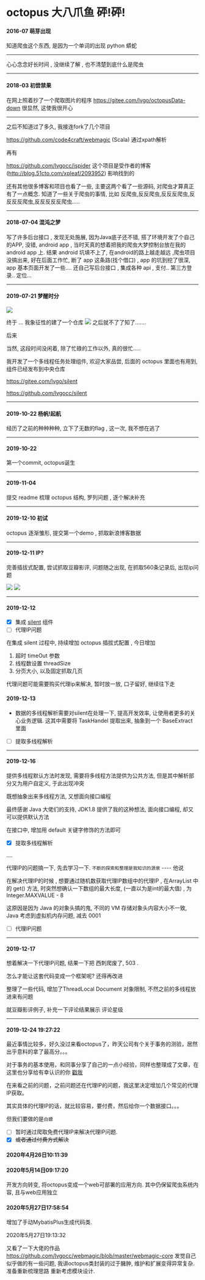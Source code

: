 
# octopus 大八爪鱼 砰!砰!

#### 2016-07 萌芽出现

知道爬虫这个东西, 是因为一个单词的出现 python 蟒蛇

---

心心念念好长时间 , 没继续了解 , 也不清楚到底什么是爬虫

---

#### 2018-03 初尝禁果

在网上照着抄了一个爬取图片的程序 https://gitee.com/lvgo/octopusData-down 很显然, 这使我很开心

---

之后不知道过了多久, 我接连fork了几个项目

https://github.com/code4craft/webmagic  (Scala) 通过xpath解析

再有

https://github.com/lvgocc/ispider 这个项目是受作者的博客 (http://blog.51cto.com/xpleaf/2093952) 影响找到的

还有其他很多博客和项目也看了一些, 主要这两个看了一些源码, 对爬虫才算真正有了一点概念. 知道了一些关于爬虫的事情, 比如 反爬虫,反反爬虫,反反反爬虫,反反反反爬虫,反反反反反爬虫.....

---

#### 2018-07-04 混沌之梦

写了许多后台接口 , 发现无处施展, 因为Java底子还不错, 搭了环境开发了个自己的APP, 没错, android app , 当时天真的想着把我的爬虫大梦控制台放在我的android app 上. 结果 android 坑填不上了, 在android的路上越走越远 ,爬虫项目没搞出来, 好在后面工作忙, 断了 app 这条路(找个借口) , app 的坑到挖了很深, app 基本页面开发了一些.... 还自己写后台接口 , 集成各种 api , 支付.. 第三方登录.. 定位...

---

#### 2019-07-21 梦醒时分

![](../media/0721.png) 


终于 ... 我象征性的建了一个仓库 
![](../media/getFromNet.png) 
之后就不了了知了.......

后来

当然, 这段时间没闲着, 除了忙碌的工作以外, 真的很忙.....

我开发了一个多线程任务处理组件, 欢迎大家品尝, 后面的 octopus 里面也有用到, 组件已经发布到中央仓库

https://gitee.com/lvgo/silent

https://github.com/lvgocc/silent

---

#### 2019-10-22 杨帆!起航

经历了之前的种种种种, 立下了无数的flag , 这一次, 我不想在逃了

---

#### 2019-10-22

第一个commit, octopus诞生

---

#### 2019-11-04

提交 readme 梳理 octopus 结构, 罗列问题 , 逐个解决补充

---

#### 2019-12-10 初试

octopus 逐渐雏形, 提交第一个demo , 抓取新浪博客数据

---

#### 2019-12-11 IP?

完善插拔式配置, 尝试抓取豆瓣影评, 问题随之出现, 在抓取560条记录后, 出现ip问题


![](../media/doubanComment.png) 
![](../media/doubanIP.jpg) 

---

#### 2019-12-12

- [X] 集成 [silent](https://github.com/lvgocc/silent) 组件
- [ ] 代理IP问题

在集成 silent 过程中, 持续增加 octopus 插拔式配置 , 今日增加
1. 超时 timeOut 参数
2. 线程数设置 threadSize
3. 分页大小, 以及固定抓取几页

代理问题可能需要购买代理ip来解决, 暂时放一放, 口子留好, 继续往下走


#### 2019-12-13

- 数据的多线程解析需要对silent在处理一下, 提高开发效率, 让使用者更多的关心业务逻辑.
这其中需要将 TaskHandel 提取出来, 抽象到一个 BaseExtract 里面

- [ ] 提取多线程解析

---

#### 2019-12-16

提供多线程默认方法时发现, 需要将多线程方法提供为公共方法, 但是其中解析部分又为用户自定义, 于此出现冲突

既想抽象出来多线程方法, 又想面向接口编程

最终感谢 Java 大佬们的支持, JDK1.8 提供了我的这种想法, 面向接口编程, 却又可以提供默认方法

在接口中, 增加用 default 关键字修饰的方法即可

- [X] 提取多线程解析


....

代理IP的问题搞一下, 先去学习一下. ``不断的探索和整理是我知识的源泉`` ---- 他说


在解决代理IP的时候 , 想要通过随机数获取代理IP数组中的代理IP , 在ArrayList 中的 get() 方法, 时突然想确认一下数组的最大长度, (一直以为是int的最大值) , 为 Integer.MAXVALUE - 8

这原因是因为 Java 的对象头搞的鬼, 不同的 VM 存储对象头内容大小不一致, Java 考虑到虚拟机内存问题, 减去 0001 


- [ ] 代理IP问题


---

#### 2019-12-17

想着解决一下代理IP问题, 结果一下把 西刺爬废了, 503 . 

怎么才能让这套代码变成一个框架呢? 还得再改进

整理了一些代码, 增加了ThreadLocal Document 对象限制, 不然之前的多线程放进来有问题

就豆瓣影评例子, 补充一下评论结果展示 评论星级

---

#### 2019-12-24 19:27:22

最近事情比较多，好久没过来看octopus了，昨天公司有个关于事务的测验，居然出乎意料的拿了最高分。。。

对于事务的基本使用，和同事分享了自己的一点小经验，同样也整理成了文章，在这里也分享给有幸认识的你 [戳我](https://blog.csdn.net/sinat_34344123/article/details/103684560)

在来看之前的问题，之前问题还在代理IP的问题，我这里决定增加几个常见的代理IP获取。

其实具体的代理IP的话，就比较容易，要付费，然后给你一个数据接口。。。

但我们要做的是``白嫖``

- [ ] 暂时通过爬取免费代理IP来解决代理IP问题.
- [X] ~~或者通过付费方式解决~~

#### 2020年4月26日10:11:39

#### 2020年5月14日09:17:20

开发方向转变, 将octopus变成一个web可部署的应用方向. 其中仍保留爬虫系统内容, 且与web应用独立


#### 2020年5月27日17:58:54

增加了手动MybatisPlus生成代码类.

2020年5月27日19:13:32

又看了一下大佬的作品 https://github.com/lvgocc/webmagic/blob/master/webmagic-core
发觉自己似乎做的有一些问题, 我讲octopus类封装的过于臃肿, 维护和扩展变得异常复杂. 准备重新梳理思路
重新考虑模块设计.


